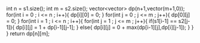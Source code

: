int n = s1.size();
int m = s2.size();
vector<vector<int>>  dp(n+1,vector<int>(m+1,0));
for(int i = 0 ; i <= n  ; i++){
dp[i][0] = 0;
}
for(int j = 0 ; j <= m ; j++){
dp[0][j] = 0;
}
for(int i = 1 ; i <= n ; i++){
for(int j = 1 ; j <= m ; j++){
if(s1[i-1] == s2[j-1]){
dp[i][j] = 1 + dp[i-1][j-1];
}
else{
dp[i][j] = 0 + max(dp[i-1][j],dp[i][j-1]);
}
}
}
return dp[n][m];